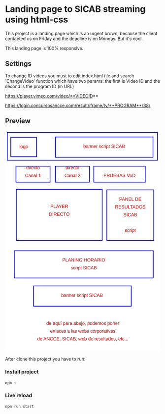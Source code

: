 # Landing page to SICAB streaming using html-css

This project is a landing page which is an urgent brown, because the client contacted us on Friday and the deadline is on Monday. But it's cool.

This landing page is 100% responsive.

## Settings

To change ID videos you must to edit index.html file and search 'ChangeVideo' function which have two params: the first is Video ID and the second is the program ID (in URL)

https://player.vimeo.com/video/**VIDEOID**

https://login.concursosancce.com/result/iframe/tv/**PROGRAM**/S8/


## Preview
![](/preview.png)

After clone this project you have to run:
### Install project
```bash
npm i
```

### Live reload
```bash
npm run start
```
